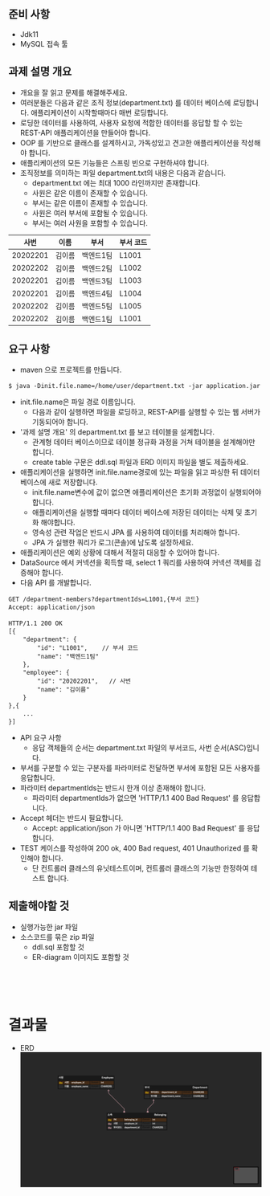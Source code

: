 ## 준비 사항
- Jdk11
- MySQL 접속 툴

## 과제 설명 개요
- 개요을 잘 읽고 문제를 해결해주세요.
- 여러분들은 다음과 같은 조직 정보(department.txt) 를 데이터 베이스에 로딩합니다. 애플리케이션이 시작할때마다 매번 로딩합니다.
- 로딩한 데이터를 사용하여, 사용자 요청에 적합한 데이터를 응답할 할 수 있는 REST-API 애플리케이션을 만들어야 합니다.
- OOP 를 기반으로 클래스를 설계하시고, 가독성있고 견고한 애플리케이션을 작성해야 합니다.
- 애플리케이션의 모든 기능들은 스프링 빈으로 구현하셔야 합니다.
- 조직정보를 의미하는 파일 department.txt의 내용은 다음과 같습니다.
    - department.txt 에는 최대 1000 라인까지만 존재합니다.
    - 사원은 같은 이름이 존재할 수 있습니다.
    - 부서는 같은 이름이 존재할 수 있습니다.
    - 사원은 여러 부서에 포함될 수 있습니다.
    - 부서는 여러 사원을 포함할 수 있습니다.

|사번             |이름             | 부서            |부서 코드          |
|----------------|----------------|----------------|----------------|
|20202201        |김이름            | 백엔드1팀        |L1001           |
|20202202        |김이름            | 백엔드2팀        |L1002           |
|20202201        |김이름            | 백엔드3팀        |L1003           |
|20202201        |김이름            | 백엔드4팀        |L1004           |
|20202202        |김이름            | 백엔드5팀        |L1005           |
|20202202        |김이름            | 백엔드1팀        |L1001           |

## 요구 사항
- maven 으로 프로젝트를 만듭니다.
```
$ java -Dinit.file.name=/home/user/department.txt -jar application.jar
```
- init.file.name은 파일 경로 이름입니다.
    - 다음과 같이 실행하면 파일을 로딩하고, REST-API를 실행할 수 있는 웹 서버가 기동되어야 합니다.
- '과제 설명 개요' 의 department.txt 를 보고 테이블을 설계합니다.
    - 관계형 데이터 베이스이므로 테이블 정규화 과정을 거쳐 테이블을 설계해야만 합니다.
    - create table 구문은 ddl.sql 파일과 ERD 이미지 파일을 별도 제출하세요.
- 애플리케이션을 실행하면 init.file.name경로에 있는 파일을 읽고 파싱한 뒤 데이터베이스에 새로 저장합니다.
    - init.file.name변수에 값이 없으면 애플리케이션은 초기화 과정없이 실행되어야 합니다.
    - 애플리케이션을 실행할 때마다 데이터 베이스에 저장된 데이터는 삭제 및 초기화 해야합니다.
    - 영속성 관련 작업은 반드시 JPA 를 사용하여 데이터를 처리해야 합니다.
    - JPA 가 실행한 쿼리가 로그(콘솔)에 남도록 설정하세요.
- 애플리케이션은 예외 상황에 대해서 적절히 대응할 수 있어야 합니다.
- DataSource 에서 커넥션을 획득할 때, select 1 쿼리를 사용하여 커넥션 객체를 검증해야 합니다.
- 다음 API 를 개발합니다.
```
GET /department-members?departmentIds=L1001,{부서 코드}
Accept: application/json

HTTP/1.1 200 OK
[{
    "department": {
        "id": "L1001",    // 부서 코드
        "name": "백엔드1팀"
    },
    "employee": {
        "id": "20202201",   // 사번
        "name": "김이름"
    }
},{
    ...
}]
```

- API 요구 사항
    - 응답 객체들의 순서는 department.txt 파일의 부서코드, 사번 순서(ASC)입니다.
- 부서를 구분할 수 있는 구분자를 파라미터로 전달하면 부서에 포함된 모든 사용자를 응답합니다.
- 파라미터 departmentIds는 반드시 한개 이상 존재해야 합니다.
    - 파라미터 departmentIds가 없으면 'HTTP/1.1 400 Bad Request' 를 응답합니다.
- Accept 헤더는 반드시 필요합니다.
    - Accept: application/json 가 아니면 'HTTP/1.1 400 Bad Request' 를 응답합니다.
- TEST 케이스를 작성하여 200 ok, 400 Bad request, 401 Unauthorized 를 확인해야 합니다.
    - 단 컨트롤러 클래스의 유닛테스트이며, 컨트롤러 클래스의 기능만 한정하여 테스트 합니다.

## 제출해야할 것
- 실행가능한 jar 파일
- 소스코드를 묶은 zip 파일
    - ddl.sql 포함할 것
    - ER-diagram 이미지도 포함할 것

<br/>
<br/>
<br/>

# 결과물
- ERD
![](contents/ER-diagram.png)